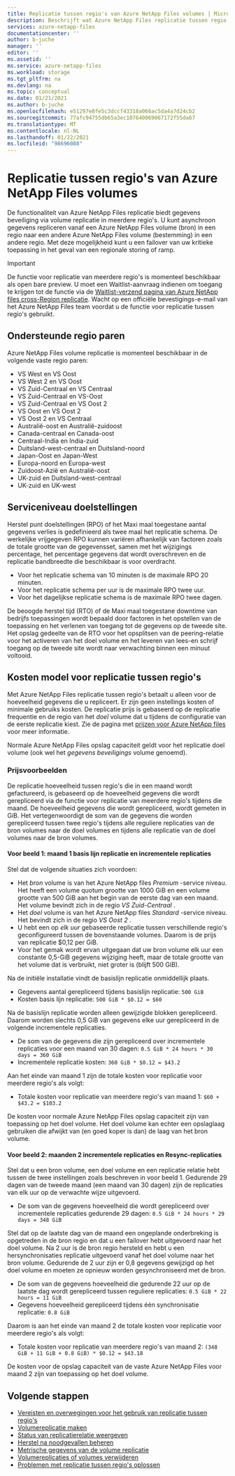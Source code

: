 ```yaml
---
title: Replicatie tussen regio's van Azure NetApp Files volumes | Microsoft Docs
description: Beschrijft wat Azure NetApp Files replicatie tussen regio's ondersteunt, ondersteunde regio paren, serviceniveau doelstellingen, gegevens duurzaamheid en kosten model.
services: azure-netapp-files
documentationcenter: ''
author: b-juche
manager: ''
editor: ''
ms.assetid: ''
ms.service: azure-netapp-files
ms.workload: storage
ms.tgt_pltfrm: na
ms.devlang: na
ms.topic: conceptual
ms.date: 01/21/2021
ms.author: b-juche
ms.openlocfilehash: e51297e8fe5c3dccf43318a066ac5da4a7d24cb2
ms.sourcegitcommit: 77afc94755db65a3ec107640069067172f55da67
ms.translationtype: MT
ms.contentlocale: nl-NL
ms.lasthandoff: 01/22/2021
ms.locfileid: "98696088"
---
```

# <a name="cross-region-replication-of-azure-netapp-files-volumes"></a>Replicatie tussen regio's van Azure NetApp Files volumes

De functionaliteit van Azure NetApp Files replicatie biedt gegevens beveiliging via volume replicatie in meerdere regio's. U kunt asynchroon gegevens repliceren vanaf een Azure NetApp Files volume (bron) in een regio naar een andere Azure NetApp Files volume (bestemming) in een andere regio.  Met deze mogelijkheid kunt u een failover van uw kritieke toepassing in het geval van een regionale storing of ramp.

> [!IMPORTANT]
> De functie voor replicatie van meerdere regio's is momenteel beschikbaar als open bare preview. U moet een Waitlist-aanvraag indienen om toegang te krijgen tot de functie via de [Waitlist-verzend pagina van Azure NetApp files cross-Region replicatie](https://aka.ms/anfcrrpreviewsignup). Wacht op een officiële bevestigings-e-mail van het Azure NetApp Files team voordat u de functie voor replicatie tussen regio's gebruikt.

## <a name="supported-region-pairs"></a>Ondersteunde regio paren

Azure NetApp Files volume replicatie is momenteel beschikbaar in de volgende vaste regio paren:  

* VS West en VS Oost
* VS West 2 en VS Oost 
* VS Zuid-Centraal en VS Centraal 
* VS Zuid-Centraal en VS-Oost
* VS Zuid-Centraal en VS Oost 2 
* VS Oost en VS Oost 2  
* VS Oost 2 en VS Centraal 
* Australië-oost en Australië-zuidoost
* Canada-centraal en Canada-oost
* Centraal-India en India-zuid
* Duitsland-west-centraal en Duitsland-noord
* Japan-Oost en Japan-West
* Europa-noord en Europa-west
* Zuidoost-Azië en Australië-oost
* UK-zuid en Duitsland-west-centraal
* UK-zuid en UK-west

## <a name="service-level-objectives"></a>Serviceniveau doelstellingen

Herstel punt doelstellingen (RPO) of het Maxi maal toegestane aantal gegevens verlies is gedefinieerd als twee maal het replicatie schema.  De werkelijke vrijgegeven RPO kunnen variëren afhankelijk van factoren zoals de totale grootte van de gegevensset, samen met het wijzigings percentage, het percentage gegevens dat wordt overschreven en de replicatie bandbreedte die beschikbaar is voor overdracht.   

* Voor het replicatie schema van 10 minuten is de maximale RPO 20 minuten.  
* Voor het replicatie schema per uur is de maximale RPO twee uur.  
* Voor het dagelijkse replicatie schema is de maximale RPO twee dagen.  

De beoogde herstel tijd (RTO) of de Maxi maal toegestane downtime van bedrijfs toepassingen wordt bepaald door factoren in het opstellen van de toepassing en het verlenen van toegang tot de gegevens op de tweede site. Het opslag gedeelte van de RTO voor het opsplitsen van de peering-relatie voor het activeren van het doel volume en het leveren van lees-en schrijf toegang op de tweede site wordt naar verwachting binnen een minuut voltooid.

## <a name="cost-model-for-cross-region-replication"></a>Kosten model voor replicatie tussen regio's  

Met Azure NetApp Files replicatie tussen regio's betaalt u alleen voor de hoeveelheid gegevens die u repliceert. Er zijn geen instellings kosten of minimale gebruiks kosten. De replicatie prijs is gebaseerd op de replicatie frequentie en de regio van het *doel* volume dat u tijdens de configuratie van de eerste replicatie kiest. Zie de pagina met [prijzen voor Azure NetApp files](https://azure.microsoft.com/pricing/details/netapp/) voor meer informatie.  

Normale Azure NetApp Files opslag capaciteit geldt voor het replicatie doel volume (ook wel het *gegevens beveiligings* volume genoemd). 

### <a name="pricing-examples"></a>Prijsvoorbeelden

De replicatie hoeveelheid tussen regio's die in een maand wordt gefactureerd, is gebaseerd op de hoeveelheid gegevens die wordt gerepliceerd via de functie voor replicatie van meerdere regio's tijdens die maand. De hoeveelheid gegevens die wordt gerepliceerd, wordt gemeten in GiB. Het vertegenwoordigt de som van de gegevens die worden gerepliceerd tussen twee regio's tijdens alle reguliere replicaties van de bron volumes naar de doel volumes en tijdens alle replicatie van de doel volumes naar de bron volumes.

#### <a name="example-1-month-1-baseline-replication-and-incremental-replications"></a>Voor beeld 1: maand 1 basis lijn replicatie en incrementele replicaties

Stel dat de volgende situaties zich voordoen:

* Het *bron* volume is van het Azure NetApp files *Premium* -service niveau. Het heeft een volume quotum grootte van 1000 GiB en een volume grootte van 500 GiB aan het begin van de eerste dag van een maand. Het volume bevindt zich in de regio *VS Zuid-Centraal* .
* Het *doel* volume is van het Azure NetApp files *Standard* -service niveau. Het bevindt zich in de regio *VS Oost 2* .
* U hebt een op *elk uur* gebaseerde replicatie tussen verschillende regio's geconfigureerd tussen de bovenstaande volumes. Daarom is de prijs van replicatie $0,12 per GiB.
* Voor het gemak wordt ervan uitgegaan dat uw bron volume elk uur een constante 0,5-GiB gegevens wijziging heeft, maar de totale grootte van het volume dat is verbruikt, niet groter is (blijft 500 GiB). 

Na de initiële installatie vindt de basislijn replicatie onmiddellijk plaats.  

* Gegevens aantal gerepliceerd tijdens basislijn replicatie: `500 GiB`
* Kosten basis lijn replicatie: `500 GiB * $0.12 = $60`

Na de basislijn replicatie worden alleen gewijzigde blokken gerepliceerd. Daarom worden slechts 0,5 GiB van gegevens elke uur gerepliceerd in de volgende incrementele replicaties.

* De som van de gegevens die zijn gerepliceerd over incrementele replicaties voor een maand van 30 dagen: `0.5 GiB * 24 hours * 30 days = 360 GiB`
* Incrementele replicatie kosten: `360 GiB * $0.12 = $43.2`

Aan het einde van maand 1 zijn de totale kosten voor replicatie voor meerdere regio's als volgt:  

*  Totale kosten voor replicatie van meerdere regio's van maand 1: `$60 + $43.2 = $103.2`

De kosten voor normale Azure NetApp Files opslag capaciteit zijn van toepassing op het doel volume. Het doel volume kan echter een opslaglaag gebruiken die afwijkt van (en goed koper is dan) de laag van het bron volume.

#### <a name="example-2-month-2-incremental-replications-and-resync-replications"></a>Voor beeld 2: maanden 2 incrementele replicaties en Resync-replicaties  

Stel dat u een bron volume, een doel volume en een replicatie relatie hebt tussen de twee instellingen zoals beschreven in voor beeld 1. Gedurende 29 dagen van de tweede maand (een maand van 30 dagen) zijn de replicaties van elk uur op de verwachte wijze uitgevoerd.

* De som van de gegevens hoeveelheid die wordt gerepliceerd over incrementele replicaties gedurende 29 dagen: `0.5 GiB * 24 hours * 29 days = 348 GiB`

Stel dat op de laatste dag van de maand een ongeplande onderbreking is opgetreden in de bron regio en dat u een failover hebt uitgevoerd naar het doel volume. Na 2 uur is de bron regio hersteld en hebt u een hersynchronisaties replicatie uitgevoerd vanaf het doel volume naar het bron volume. Gedurende de 2 uur zijn er 0,8 gegevens gewijzigd op het doel volume en moeten ze opnieuw worden gesynchroniseerd met de bron.

* De som van de gegevens hoeveelheid die gedurende 22 uur op de laatste dag wordt gerepliceerd tussen reguliere replicaties: `0.5 GiB * 22 hours = 11 GiB`
* Gegevens hoeveelheid gerepliceerd tijdens één synchronisatie replicatie: `0.8 GiB`

Daarom is aan het einde van maand 2 de totale kosten voor replicatie voor meerdere regio's als volgt:  

* Totale kosten voor replicatie van meerdere regio's van maand 2: `(348 GiB + 11 GiB + 0.8 GiB) * $0.12 = $43.18`

De kosten voor de opslag capaciteit van de vaste Azure NetApp Files voor maand 2 zijn van toepassing op het doel volume.

## <a name="next-steps"></a>Volgende stappen
* [Vereisten en overwegingen voor het gebruik van replicatie tussen regio's](cross-region-replication-requirements-considerations.md)
* [Volumereplicatie maken](cross-region-replication-create-peering.md)
* [Status van replicatierelatie weergeven](cross-region-replication-display-health-status.md)
* [Herstel na noodgevallen beheren](cross-region-replication-manage-disaster-recovery.md)
* [Metrische gegevens van de volume replicatie](azure-netapp-files-metrics.md#replication)
* [Volumereplicaties of volumes verwijderen](cross-region-replication-delete.md)
* [Problemen met replicatie tussen regio's oplossen](troubleshoot-cross-region-replication.md)


